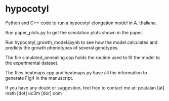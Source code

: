 # hypocotyl
Python and C++ code to run a hypocotyl elongation model in A. thaliana.

Run paper_plots.py to get the simulation plots shown in the paper.

Run hypocotyl_growth_model.ipynb to see how the model calculates and predicts the growth phenotypes of several genotypes.

The file simulated_annealing.cpp holds the routine used to fit the model to the experimental dataset.

The files heatmaps.cpp and heatmaps.py have all the information to generate Fig4 in the manuscript.

If you have any doubt or suggestion, feel free to contact me at: pcatalan [at] math [dot] uc3m [dor] com
